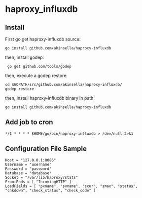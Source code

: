 haproxy_influxdb
================

Install
-------

First go get haproxy-influxdb source:

    go install github.com/akinsella/haproxy-influxdb

then, install godep:

     go get github.com/tools/godep
 
then, execute a godep restore:

    cd $GOPATH/src/github.com/akinsella/haproxy-influxdb/
    godep restore

then, install haproxy-influxdb binary in path:

    go install github.com/akinsella/haproxy-influxdb



Add job to cron
---------------

    */1 * * * * $HOME/go/bin/haproxy-influxdb > /dev/null 2>&1

Configuration File Sample
-------------------------

    Host = "127.0.0.1:8086"
    Username = "username"
    Password = "password"
    Database = "database"
    Socket = "/var/lib/haproxy/stats"
    FrontEnds = [ "IncomingHTTP" ]
    LoadFields = [ "pxname", "svname", "scur", "smax", "status", "chkdown", "check_status", "check_code" ]
